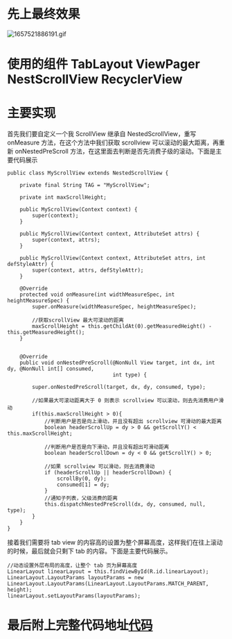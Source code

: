 # 先上最终效果

![1657521886191.gif](https://p9-juejin.byteimg.com/tos-cn-i-k3u1fbpfcp/7f0988dc1ac742e9850ae53bd0f19ea7~tplv-k3u1fbpfcp-watermark.image?)
# 使用的组件 TabLayout ViewPager NestScrollView RecyclerView

# 主要实现
  首先我们要自定义一个我 ScrollView 继承自 NestedScrollView，重写 onMeasure 方法，在这个方法中我们获取 scrollview 可以滚动的最大距离，再重新 onNestedPreScroll 方法，在这里面去判断是否先消费子级的滚动。下面是主要代码展示
``````
public class MyScrollView extends NestedScrollView {

    private final String TAG = "MyScrollView";

    private int maxScrollHeight;

    public MyScrollView(Context context) {
        super(context);
    }

    public MyScrollView(Context context, AttributeSet attrs) {
        super(context, attrs);
    }

    public MyScrollView(Context context, AttributeSet attrs, int defStyleAttr) {
        super(context, attrs, defStyleAttr);
    }

    @Override
    protected void onMeasure(int widthMeasureSpec, int heightMeasureSpec) {
        super.onMeasure(widthMeasureSpec, heightMeasureSpec);

        //获取scrollView 最大可滚动的距离
        maxScrollHeight = this.getChildAt(0).getMeasuredHeight() - this.getMeasuredHeight();
    }


    @Override
    public void onNestedPreScroll(@NonNull View target, int dx, int dy, @NonNull int[] consumed,
                                  int type) {

        super.onNestedPreScroll(target, dx, dy, consumed, type);

        //如果最大可滚动距离大于 0 则表示 scrollview 可以滚动，则去先消费用户滑动
        if(this.maxScrollHeight > 0){
            //判断用户是否是向上滑动，并且没有超出 scrollview 可滑动的最大距离
            boolean headerScrollUp = dy > 0 && getScrollY() < this.maxScrollHeight;

            //判断用户是否是向下滑动，并且没有超出可滑动距离
            boolean headerScrollDown = dy < 0 && getScrollY() > 0;

            //如果 scrollview 可以滑动，则去消费滑动
            if (headerScrollUp || headerScrollDown) {
                scrollBy(0, dy);
                consumed[1] = dy;
            }
            //通知子列表，父级消费的距离
            this.dispatchNestedPreScroll(dx, dy, consumed, null, type);
        }
    }
}
``````

接着我们需要将 tab view 的内容高的设置为整个屏幕高度，这样我们在往上滚动的时候，最后就会只剩下 tab 的内容。下面是主要代码展示。
``````
//动态设置外层布局的高度，让整个 tab 页为屏幕高度
LinearLayout linearLayout = this.findViewById(R.id.linearLayout);
LinearLayout.LayoutParams layoutParams = new LinearLayout.LayoutParams(LinearLayout.LayoutParams.MATCH_PARENT, height);
linearLayout.setLayoutParams(layoutParams);
``````
# 最后附上完整代码地址[代码](https://github.com/Onedayago/TabView/tree/main)